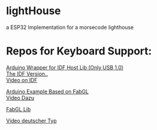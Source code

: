 # lightHouse
a ESP32 Implementation for a morsecode lighthouse


# Repos for Keyboard Support:

[Arduino Wrapper for IDF Host Lib (Only USB 1.0)](https://github.com/tobozo/ESP32-USB-Soft-Host)\
[The IDF Version..](https://github.com/sdima1357/esp32_usb_soft_host)\
[Video on IDF](https://www.youtube.com/watch?v=TqC1-dyqOGo&list=PLhREqonoCIOyAEA-qIJinfne5OAEH2fPX&index=42)



[Arduino Example Based on FabGL](https://github.com/AndresBellero74/Esp32-USB-Keyboard)\
[Video Dazu](https://www.youtube.com/watch?v=7hfA9SOJDb8)

[FabGL Lib](https://github.com/fdivitto/FabGL)

[Video deutscher Typ](https://www.youtube.com/watch?v=Bv_zbPUtAuQ)
